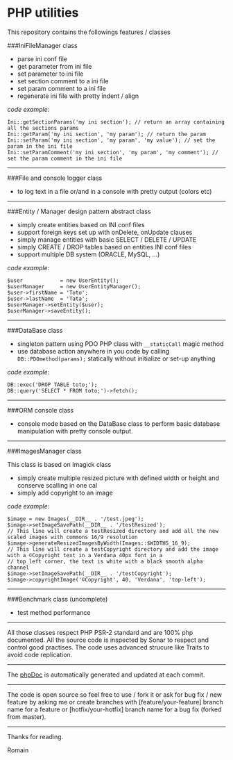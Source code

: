 # PHP utilities

This repository contains the followings features / classes

###IniFileManager class

* parse ini conf file
* get parameter from ini file
* set parameter to ini file
* set section comment to a ini file
* set param comment to a ini file
* regenerate ini file with pretty indent / align

*code example:*

```
Ini::getSectionParams('my ini section'); // return an array containing all the sections params
Ini::getParam('my ini section', 'my param'); // return the param
Ini::setParam('my ini section', 'my param', 'my value'); // set the param in the ini file
Ini::setParamComment('my ini section', 'my param', 'my comment'); // set the param comment in the ini file
```

***

###File and console logger class

* to log text in a file or/and in a console with pretty output (colors etc)

***

###Entity / Manager design pattern abstract class

* simply create entities based on INI conf files
* support foreign keys set up with onDelete, onUpdate clauses
* simply manage entities with basic SELECT / DELETE / UPDATE
* simply CREATE / DROP tables based on entities INI conf files
* support multiple DB system (ORACLE, MySQL, ...)

*code example:*

```
$user            = new UserEntity();
$userManager     = new UserEntityManager();
$user->firstName = 'Toto';
$user->lastName  = 'Tata';
$userManager->setEntity($user);
$userManager->saveEntity();
```

***

###DataBase class

* singleton pattern using PDO PHP class with `__staticCall` magic method
* use database action anywhere in you code by calling `DB::PDOmethod(params);` statically without initialize or set-up anything

*code example:*

```
DB::exec('DROP TABLE toto;');
DB::query('SELECT * FROM toto;')->fetch();
```

***

###ORM console class

* console mode based on the DataBase class to perform basic database manipulation with pretty console output.

***

###ImagesManager class

This class is based on Imagick class

* simply create multiple resized picture with defined width or height and conserve scalling in one cal
* simply add copyright to an image

*code example:*

```
$image = new Images(__DIR__ . '/test.jpeg');
$image->setImageSavePath(__DIR__ . '/testResized');
// This line will create a testResized directory and add all the new scaled images with commons 16/9 resolution
$image->generateResizedImagesByWidth(Images::$WIDTHS_16_9);
// This line will create a testCopyright directory and add the image with a ©Copyright text in a Verdana 40px font in a
// top left corner, the text is white with a black smooth alpha channel
$image->setImageSavePath(__DIR__ . '/testCopyright');
$image->copyrightImage('©Copyright', 40, 'Verdana', 'top-left');
```

***

###Benchmark class (uncomplete)

* test method performance

***

All those classes respect PHP PSR-2 standard and are 100% php documented.
All the source code is inspected by Sonar to respect and control good practises.
The code uses advanced strucure like Traits to avoid code replication.

***

The [phpDoc](http://ziperrom1.github.io/utilities/) is automatically generated and updated at each commit.

***

The code is open source so feel free to use / fork it or ask for bug fix / new feature by asking me or create branches with [feature/your-feature] branch name for a feature or [hotfix/your-hotfix] branch name for a bug fix (forked from master).

***

Thanks for reading.

Romain

